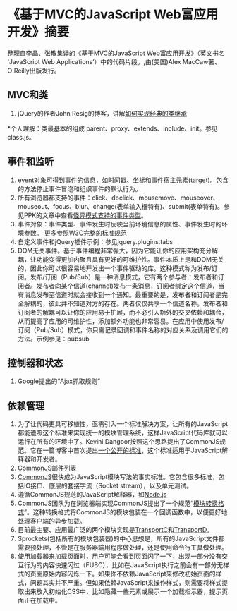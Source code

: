# 《基于MVC的JavaScript Web富应用开发》摘要 #

整理自李晶、张散集译的《基于MVC的JavaScript Web富应用开发》（英文书名 ‘JavaScript Web Applications’）中的代码片段。,由(美国)Alex MacCaw著、O'Reilly出版发行。

## MVC和类 ##

1. jQuery的作者John Resig的博客，讲解[如何实现经典的类继承](http://ejohn.org/blog/simple-javascript-inheritance/)

*个人理解：类最基本的组成 parent、proxy、extends、include、init。参见class.js。

## 事件和监听 ##

1. event对象可得到事件的信息，如时间戳、坐标和事件宿主元素(target)。包含的方法停止事件冒泡和组织事件的默认行为。
2. 所有浏览器都支持的事件：click、dbclick、mousemove、mouseover、mouseout、focus、blur、change(表单输入框特有)、submit(表单特有)。参见PPK的文章中查看[怪异模式支持的事件类型](http://www.quirksmode.org/dom/events/index.html)。
3. 事件对象：事件类型、事件发生时反映当前环境信息的属性、事件发生时的环境参数。
更多参照[W3C完整的标准规范](http://www.w3.org/TR/DOM-Level-2-Events/)
4. 自定义事件和jQuery插件示例：参见jquery.plugins.tabs
5. DOM无关事件。基于事件编程非常强大，因为它能让你的应用架构充分解耦，让功能变得更加内聚且具有更好的可维护性。事件本质上是和DOM无关的，因此你可以很容易地开发出一个事件驱动的库。这种模式称为发布/订阅。发布/订阅（Pub/Sub）是一种消息模式，它有两个参与者：发布者和订阅者。发布者向某个信道(channel)发布一条消息，订阅者绑定这个信道，当有消息发布至信道时就会接收到一个通知。最重要的是，发布者和订阅者是完全解耦的，彼此并不知道对方的存在。两者仅仅共享一个信道名称。发布者和订阅者的解耦可以让你的应用易于扩展，而不必引入额外的交叉依赖和耦合，从而提高了应用的可维护性，添加额外功能也非常容易。在应用中使用发布/订阅（Pub/Sub）模式，你只需记录回调和事件名称的对应关系及调用它们的方法。示例参见：pubsub

## 控制器和状态 ##
1. Google提出的“Ajax抓取规则”

## 依赖管理 ##
1. 为了让代码更具可移植性，亟需引入一个标准解决方案，让所有的JavaScript都能遵照这个标准来实现统一的模块管理系统，这样JavaScript代码库就可以运行在所有的环境中了。Kevini Dangoor按照这个思路提出了CommonJS规范。它在一篇博客中首次提出[一个公开的标准](http://www.blueskyonmars.com/2009/01/29/what-server-side-javascript-needs/)，这个标准适用于JavaScript解释器和开发者。
2. [CommonJS邮件列表](https://groups.google.com/forum/#!forum/commonjs)
3. [CommonJS](http://www.commonjs.org/)很快成为JavaScript模块写法的事实标准。它包含很多标准，包括IO接口、底层的套接字流（Socket stream），以及单元测试。
4. 遵循CommonJS规范的JavaScript解释器，如[Node.js](http://nodejs.org/)
5. CommonJS团队为在浏览器端实现CommonJS提出了一个规范“[模块转换格式](http://wiki.commonjs.org/wiki/Modules/Transport)”。这种转换格式将CommonJS的模块包装在一个回调函数中，以便更好地处理客户端的异步加载。
6. 目前最主要、应用最广泛的两个模块实现是[TransportC](http://wiki.commonjs.org/wiki/Modules/AsynchronousDefinition)和[TransportD](http://wiki.commonjs.org/wiki/Modules/Transport/D)。
7. Sprockets(包括所有的模块包装器)的中心思想是，所有的JavaScript文件都需要预处理，不管是在服务器端用程序做处理，还是使用命令行工具做处理。
8. 使用加载器来加载页面时，用户可能会看到页面闪了一下，出现一部分没有交互行为的内容快速闪过（FUBC），比如在JavaScript执行之前会有一部分无样式的页面原始内容闪烁一下。如果你不依赖JavaScript来修改初始页面的样式，问题其实并不严重。但如果依赖JavaScript来操作样式，则需要将样式提取出来放入初始化CSS中，比如隐藏一些元素或展示一个加载指示器，提示页面正在加载中。
